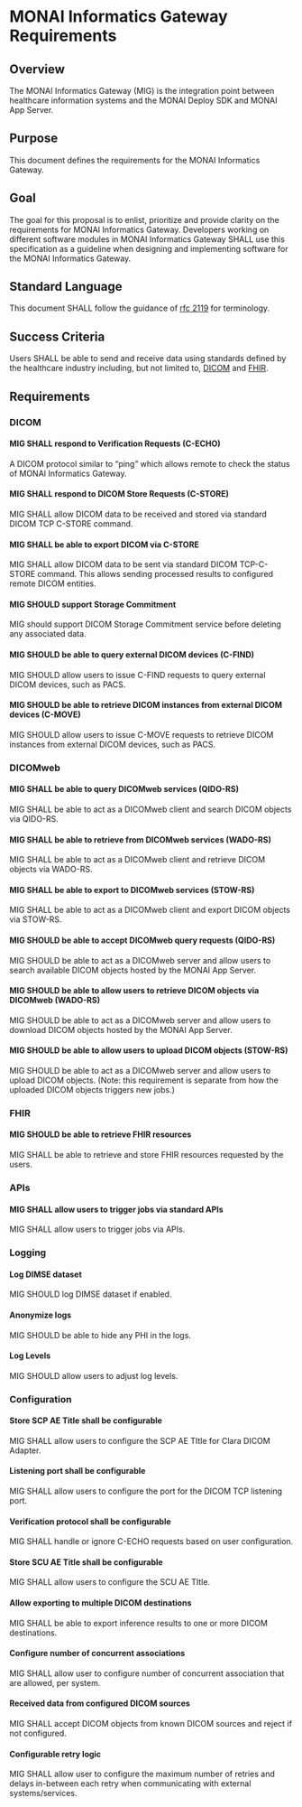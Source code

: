 # MONAI Informatics Gateway Requirements

## Overview

The MONAI Informatics Gateway (MIG) is the integration point between healthcare information systems and the MONAI Deploy SDK and MONAI App Server.  

## Purpose

This document defines the requirements for the MONAI Informatics Gateway.

## Goal
The goal for this proposal is to enlist, prioritize and provide clarity on the requirements for MONAI Informatics Gateway. Developers working on different software modules in MONAI Informatics Gateway SHALL use this specification as a guideline when designing and implementing software for the MONAI Informatics Gateway.

## Standard Language
This document SHALL follow the guidance of [rfc
2119](https://datatracker.ietf.org/doc/html/rfc2119) for terminology.

## Success Criteria
Users SHALL be able to send and receive data using standards defined by the healthcare industry including, but not limited to, [DICOM](https://www.dicomstandard.org/) and [FHIR](https://hl7.org/FHIR/).


## Requirements

### DICOM 

#### MIG SHALL respond to Verification Requests (C-ECHO)
A DICOM protocol similar to “ping” which allows remote to check the status of MONAI Informatics Gateway.

#### MIG SHALL respond to DICOM Store Requests (C-STORE)
MIG SHALL allow DICOM data to be received and stored via standard DICOM TCP C-STORE command.

#### MIG SHALL be able to export DICOM via C-STORE
MIG SHALL allow DICOM data to be sent via standard DICOM TCP-C-STORE command. This allows sending processed results to configured remote DICOM entities.

#### MIG SHOULD support Storage Commitment
MIG should support DICOM Storage Commitment service before deleting any associated data.

#### MIG SHOULD be able to query external DICOM devices (C-FIND)
MIG SHOULD allow users to issue C-FIND requests to query external DICOM devices, such as PACS.

#### MIG SHOULD be able to retrieve DICOM instances from external DICOM devices (C-MOVE)
MIG SHOULD allow users to issue C-MOVE requests to retrieve DICOM instances from external DICOM devices, such as PACS.

### DICOMweb

#### MIG SHALL be able to query DICOMweb services (QIDO-RS)
MIG SHALL be able to act as a DICOMweb client and search DICOM objects via QIDO-RS.

#### MIG SHALL be able to retrieve from DICOMweb services (WADO-RS)
MIG SHALL be able to act as a DICOMweb client and retrieve DICOM objects via WADO-RS.

#### MIG SHALL be able to export to DICOMweb services (STOW-RS)
MIG SHALL be able to act as a DICOMweb client and export DICOM objects via STOW-RS.

#### MIG SHOULD be able to accept DICOMweb query requests (QIDO-RS)
MIG SHOULD be able to act as a DICOMweb server and allow users to search available DICOM objects hosted by the MONAI App Server.

#### MIG SHOULD be able to allow users to retrieve DICOM objects via DICOMweb (WADO-RS)
MIG SHOULD be able to act as a DICOMweb server and allow users to download DICOM objects hosted by the MONAI App Server.

#### MIG SHOULD be able to allow users to upload DICOM objects (STOW-RS)
MIG SHOULD be able to act as a DICOMweb server and allow users to upload DICOM objects.
(Note: this requirement is separate from how the uploaded DICOM objects triggers new jobs.)


### FHIR

#### MIG SHOULD be able to retrieve FHIR resources
MIG SHALL be able to retrieve and store FHIR resources requested by the users.

### APIs

#### MIG SHALL allow users to trigger jobs via standard APIs
MIG SHALL allow users to trigger jobs via APIs.

### Logging

#### Log DIMSE dataset
MIG SHOULD log DIMSE dataset if enabled.

#### Anonymize logs
MIG SHOULD be able to hide any PHI in the logs.

#### Log Levels
MIG SHOULD allow users to adjust log levels.

### Configuration

#### Store SCP AE Title shall be configurable
MIG SHALL allow users to configure the SCP AE TItle for Clara DICOM Adapter.

#### Listening port shall be configurable
MIG SHALL allow users to configure the port for the DICOM TCP listening port.

#### Verification protocol shall be configurable
MIG SHALL handle or ignore C-ECHO requests based on user configuration. 

#### Store SCU AE Title shall be configurable
MIG SHALL allow users to configure the SCU AE TItle.

#### Allow exporting to multiple DICOM destinations
MIG SHALL be able to export inference results to one or more DICOM destinations.

#### Configure number of concurrent associations
MIG SHALL allow user to configure number of concurrent association that are allowed, per system.

#### Received data from configured DICOM sources
MIG SHALL accept DICOM objects from known DICOM sources and reject if not configured.

#### Configurable retry logic
MIG SHALL allow user to configure the maximum number of retries and delays in-between each retry when communicating with external systems/services.


